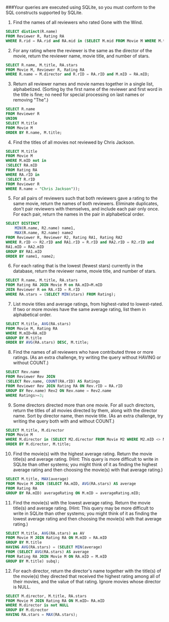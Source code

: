 ###Your queries are executed using SQLite, so you must conform to the SQL constructs supported by SQLite.

1. Find the names of all reviewers who rated Gone with the Wind.
```sql
SELECT distinct(R.name)
FROM Reviewer R, Rating RA
WHERE R.rid = RA.rid and RA.mid in (SELECT M.mid FROM Movie M WHERE M.title = "Gone with the Wind");
```

2. For any rating where the reviewer is the same as the director of the movie, return the reviewer name, movie title, and number of stars.
```sql
SELECT R.name, M.title, RA.stars
FROM Movie M, Reviewer R, Rating RA
WHERE R.name = M.director and R.rID = RA.rID and M.mID = RA.mID;
```

3. Return all reviewer names and movie names together in a single list, alphabetized. (Sorting by the first name of the reviewer and first word in the title is fine; no need for special processing on last names or removing "The".)
```sql
SELECT R.name
FROM Reviewer R
UNION
SELECT M.title
FROM Movie M
ORDER BY R.name, M.title;
```

4. Find the titles of all movies not reviewed by Chris Jackson.
```sql
SELECT M.title
FROM Movie M
WHERE M.mID not in
(SELECT RA.mID
FROM Rating RA
WHERE RA.rID in
(SELECT R.rID
FROM Reviewer R
WHERE R.name = "Chris Jackson"));
```

5. For all pairs of reviewers such that both reviewers gave a rating to the same movie, return the names of both reviewers. Eliminate duplicates, don't pair reviewers with themselves, and include each pair only once. For each pair, return the names in the pair in alphabetical order.
```sql
SELECT DISTINCT 
    MIN(R.name, R2.name) name1,
	MAX(R.name, R2.name) name2
FROM Reviewer R, Reviewer R2, Rating RA1, Rating RA2
WHERE R.rID <> R2.rID and RA1.rID = R.rID and RA2.rID = R2.rID and 
RA1.mID = RA2.mID
GROUP BY RA1.mID
ORDER BY name1, name2;
```

6. For each rating that is the lowest (fewest stars) currently in the database, return the reviewer name, movie title, and number of stars.
```sql
SELECT R.name, M.title, RA.stars
FROM Rating RA JOIN Movie M on RA.mID=M.mID
JOIN Reviewer R on RA.rID = R.rID
WHERE RA.stars = (SELECT MIN(stars) FROM Rating);
```

7. List movie titles and average ratings, from highest-rated to lowest-rated. If two or more movies have the same average rating, list them in alphabetical order.
```sql
SELECT M.title, AVG(RA.stars)
FROM Movie M, Rating RA
WHERE M.mID=RA.mID
GROUP BY M.title
ORDER BY AVG(RA.stars) DESC, M.title;
```

8. Find the names of all reviewers who have contributed three or more ratings. (As an extra challenge, try writing the query without HAVING or without COUNT.)
```sql
SELECT Rev.name
FROM Reviewer Rev JOIN
(SELECT Rev.name, COUNT(RA.rID) AS Ratings
FROM Reviewer Rev JOIN Rating RA ON Rev.rID = RA.rID
GROUP BY Rev.name) Rev2 ON Rev.name = Rev2.name
WHERE Ratings>=3;
```

9. Some directors directed more than one movie. For all such directors, return the titles of all movies directed by them, along with the director name. Sort by director name, then movie title. (As an extra challenge, try writing the query both with and without COUNT.)
```sql
SELECT M.title, M.director
FROM Movie M
WHERE M.director in (SELECT M2.director FROM Movie M2 WHERE M2.mID <> M.mID)
ORDER BY M.director, M.title;
```

10. Find the movie(s) with the highest average rating. Return the movie title(s) and average rating. (Hint: This query is more difficult to write in SQLite than other systems; you might think of it as finding the highest average rating and then choosing the movie(s) with that average rating.)
```sql
SELECT M.title, MAX(average)
FROM Movie M JOIN (SELECT RA.mID, AVG(RA.stars) AS average
FROM Rating RA
GROUP BY RA.mID) averageRating ON M.mID = averageRating.mID;
```

11. Find the movie(s) with the lowest average rating. Return the movie title(s) and average rating. (Hint: This query may be more difficult to write in SQLite than other systems; you might think of it as finding the lowest average rating and then choosing the movie(s) with that average rating.)
```sql
SELECT M.title, AVG(RA.stars) as AV
FROM Movie M JOIN Rating RA ON M.mID = RA.mID
GROUP BY M.title
HAVING AVG(RA.stars) = (SELECT MIN(average)
FROM (SELECT AVG(RA.stars) AS average
FROM Rating RA JOIN Movie M ON RA.mID = M.mID
GROUP BY M.title) subq);
```

12. For each director, return the director's name together with the title(s) of the movie(s) they directed that received the highest rating among all of their movies, and the value of that rating. Ignore movies whose director is NULL.
```sql
SELECT M.director, M.title, RA.stars
FROM Movie M JOIN Rating RA ON M.mID= RA.mID
WHERE M.director is not NULL
GROUP BY M.director
HAVING RA.stars = MAX(RA.stars);
```



















